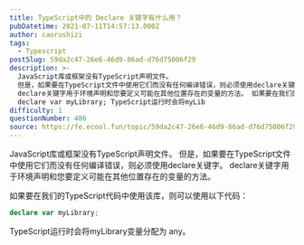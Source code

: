 ```yaml
---
title: TypeScript中的 Declare 关键字有什么用？
pubDatetime: 2021-07-11T14:57:13.000Z
author: caorushizi
tags:
  - Typescript
postSlug: 59da2c47-26e6-46d9-86ad-d76d75006f29
description: >-
  JavaScript库或框架没有TypeScript声明文件。
  但是，如果要在TypeScript文件中使用它们而没有任何编译错误，则必须使用declare关键字。
  declare关键字用于环境声明和您要定义可能在其他位置存在的变量的方法。 如果要在我们的TypeScript代码中使用该库，则可以使用以下代码：
  declare var myLibrary; TypeScript运行时会将myLib
difficulty: 1
questionNumber: 486
source: https://fe.ecool.fun/topic/59da2c47-26e6-46d9-86ad-d76d75006f29
---
```


JavaScript库或框架没有TypeScript声明文件。 但是，如果要在TypeScript文件中使用它们而没有任何编译错误，则必须使用declare关键字。 declare关键字用于环境声明和您要定义可能在其他位置存在的变量的方法。

如果要在我们的TypeScript代码中使用该库，则可以使用以下代码：

```typescript
declare var myLibrary;
```

TypeScript运行时会将myLibrary变量分配为 any。
